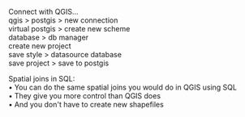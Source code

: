 Connect with QGIS...  
qgis > postgis > new connection  
virtual postgis > create new scheme  
database > db manager  
create new project  
save style > datasource database  
save project > save to postgis

Spatial joins in SQL:  
• You can do the same spatial joins you would do in QGIS using SQL  
• They give you more control than QGIS does  
• And you don't have to create new shapefiles